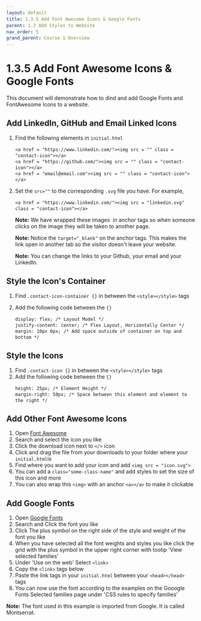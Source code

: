 ```yaml
---
layout: default
title: 1.3.5 Add Font Awesome Icons & Google Fonts
parent: 1.3 Add Styles to Website
nav_order: 5
grand_parent: Course 1 Overview
---
```

# 1.3.5 Add Font Awesome Icons & Google Fonts
This document will demonstrate how to dind and add Google Fonts and FontAwesome Icons to a website.


## Add LinkedIn, GitHub and Email Linked Icons
1. Find the following elements in `initial.html`
    ```
    <a href = "https://www.linkedin.com/"><img src = "" class = "contact-icon"></a>
    <a href = "https://github.com/"><img src = "" class = "contact-icon"></a>
    <a href = "email@email.com"><img src = "" class = "contact-icon"></a>
    ```
2. Set the `src=""` to the corresponding `.svg` file you have. 
    For example, 
    ```
    <a href = "https://www.linkedin.com/"><img src = "linkedin.svg" class = "contact-icon"></a>
    ```

    **Note:** We have wrapped these images <img></img> in anchor tags <a></a> so when someone clicks on the image they will be taken to another page.

    **Note:** Notice the `target="_blank"` on the anchor tags. This makes the link open in another tab so the visitor doesn't leave your website.

    **Note:** You can change the links to your Github, your email and your LinkedIn. 

## Style the Icon's Container
1. Find `.contact-icon-container {}` in between the `<style></style>` tags
2. Add the following code between the `{}`

    ```
    display: flex; /* Layout Model */
    justify-content: center; /* Flex Layout, Horizontally Center */
    margin: 10px 0px; /* Add space outside of container on top and bottom */
    ```
## Style the Icons
1. Find `.contact-icon {}` in between the `<style></style>` tags
2. Add the following code between the `{}`
    ```
    height: 25px; /* Element Height */
    margin-right: 50px; /* Space between this element and element to the right */
    ```

## Add Other Font Awesome Icons
1. Open [Font Awesome](https://fontawesome.com/icons)
2. Search and select the icon you like
3. Click the download icon next to `</>` icon
4. Click and drag the file from your downloads to your folder where your `initial.html`is 
5. Find where you want to add your icon and add `<img src = "icon.svg">`
6. You can add a `class="some-class-name"` and add styles to set the size of this icon and more
7. You can also wrap this `<img>` with an anchor `<a></a>` to make it clickable

## Add Google Fonts
1. Open [Google Fonts](https://fonts.google.com/)
2. Search and Click the font you like
3. Click The plus symbol on the right side of the style and weight of the font you like
4. When you have selected all the font weights and styles you like click the grid with the plus symbol in the upper right corner with tootip 'View selected families'
5. Under 'Use on the web' Select `<link>`
6. Copy the `<link>` tags below
7. Paste the link tags in your `initial.html` between your `<head></head>` tags 
8. You can now use the font according to the examples on the Gooogle Fonts Selected families page under 'CSS rules to specify families'

**Note:** The font used in this example is imported from Google. It is called Montserrat.